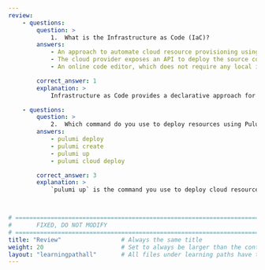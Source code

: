 ```yaml
---
review:
    - questions:
        question: >
            1.	What is the Infrastructure as Code (IaC)?
        answers:
            - An approach to automate cloud resource provisioning using a declarative approach
            - The cloud provider exposes an API to deploy the source code to the cloud
            - An online code editor, which does not require any local infrastructure

        correct_answer: 1     
        explanation: >
            Infrastructure as Code provides a declarative approach for provisioning cloud resources.

    - questions:
        question: >
            2.	Which command do you use to deploy resources using Pulumi?
        answers:
            - pulumi deploy
            - pulumi create
            - pulumi up
            - pulumi cloud deploy

        correct_answer: 3
        explanation: >
            `pulumi up` is the command you use to deploy cloud resources.



# ================================================================================
#       FIXED, DO NOT MODIFY
# ================================================================================
title: "Review"                 # Always the same title
weight: 20                      # Set to always be larger than the content in this path
layout: "learningpathall"       # All files under learning paths have this same wrapper
---
```

